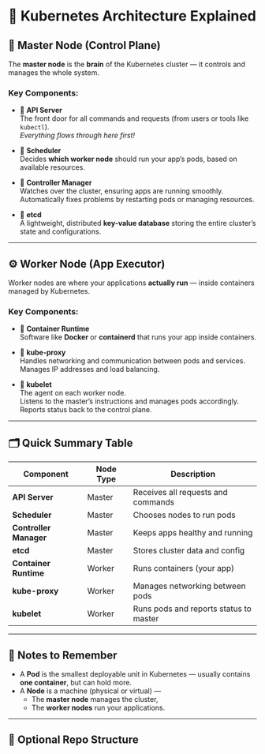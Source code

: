 
# 🚀 **Kubernetes Architecture Explained**

## 🧠 Master Node (Control Plane)

The **master node** is the **brain** of the Kubernetes cluster — it controls and manages the whole system.

### Key Components:

- 🔹 **API Server**  
  The front door for all commands and requests (from users or tools like `kubectl`).  
  *Everything flows through here first!*

- 🔹 **Scheduler**  
  Decides **which worker node** should run your app’s pods, based on available resources.

- 🔹 **Controller Manager**  
  Watches over the cluster, ensuring apps are running smoothly.  
  Automatically fixes problems by restarting pods or managing resources.

- 🔹 **etcd**  
  A lightweight, distributed **key-value database** storing the entire cluster’s state and configurations.

---

## ⚙️ Worker Node (App Executor)

Worker nodes are where your applications **actually run** — inside containers managed by Kubernetes.

### Key Components:

- 🔹 **Container Runtime**  
  Software like **Docker** or **containerd** that runs your app inside containers.

- 🔹 **kube-proxy**  
  Handles networking and communication between pods and services.  
  Manages IP addresses and load balancing.

- 🔹 **kubelet**  
  The agent on each worker node.  
  Listens to the master’s instructions and manages pods accordingly.  
  Reports status back to the control plane.

---

## 🗂️ Quick Summary Table

| Component          | Node Type   | Description                                       |
|--------------------|-------------|-------------------------------------------------|
| **API Server**     | Master      | Receives all requests and commands               |
| **Scheduler**      | Master      | Chooses nodes to run pods                         |
| **Controller Manager** | Master   | Keeps apps healthy and running                    |
| **etcd**           | Master      | Stores cluster data and config                    |
| **Container Runtime** | Worker    | Runs containers (your app)                        |
| **kube-proxy**     | Worker      | Manages networking between pods                   |
| **kubelet**        | Worker      | Runs pods and reports status to master            |

---

## 📝 Notes to Remember

- A **Pod** is the smallest deployable unit in Kubernetes — usually contains **one container**, but can hold more.  
- A **Node** is a machine (physical or virtual) —  
  - The **master node** manages the cluster,  
  - The **worker nodes** run your applications.

---

## 📂 Optional Repo Structure
